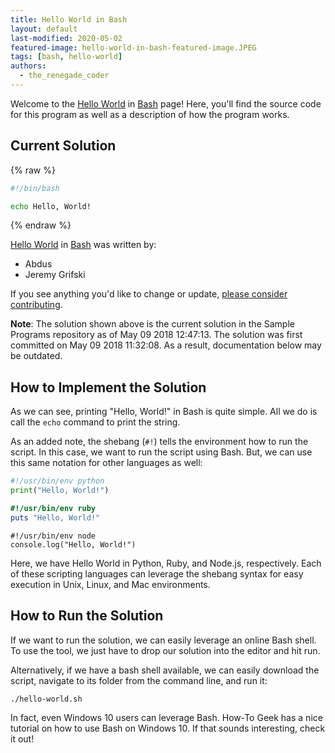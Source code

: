 ```yaml
---
title: Hello World in Bash
layout: default
last-modified: 2020-05-02
featured-image: hello-world-in-bash-featured-image.JPEG
tags: [bash, hello-world]
authors:
  - the_renegade_coder
---
```


Welcome to the [Hello World](https://sampleprograms.io/projects/hello-world) in [Bash](https://sampleprograms.io/languages/bash) page! Here, you'll find the source code for this program as well as a description of how the program works.

## Current Solution

{% raw %}

```bash
#!/bin/bash

echo Hello, World!
```

{% endraw %}

[Hello World](https://sampleprograms.io/projects/hello-world) in [Bash](https://sampleprograms.io/languages/bash) was written by:

- Abdus
- Jeremy Grifski

If you see anything you'd like to change or update, [please consider contributing](https://github.com/TheRenegadeCoder/sample-programs).

**Note**: The solution shown above is the current solution in the Sample Programs repository as of May 09 2018 12:47:13. The solution was first committed on May 09 2018 11:32:08. As a result, documentation below may be outdated.

## How to Implement the Solution

As we can see, printing "Hello, World!" in Bash is quite simple. All we do is call the 
`echo` command to print the string.

As an added note, the shebang (`#!`) tells the environment how to run the script. 
In this case, we want to run the script using Bash. But, we can use this same 
notation for other languages as well:

```python
#!/usr/bin/env python
print("Hello, World!")
```

```ruby
#!/usr/bin/env ruby
puts "Hello, World!"
```

```node
#!/usr/bin/env node
console.log("Hello, World!")
```

Here, we have Hello World in Python, Ruby, and Node.js, respectively. Each of these 
scripting languages can leverage the shebang syntax for easy execution in Unix, Linux, 
and Mac environments.


## How to Run the Solution

If we want to run the solution, we can easily leverage an online Bash shell. To use 
the tool, we just have to drop our solution into the editor and hit run.

Alternatively, if we have a bash shell available, we can easily download the script, 
navigate to its folder from the command line, and run it:

```console
./hello-world.sh
```

In fact, even Windows 10 users can leverage Bash. How-To Geek has a nice tutorial 
on how to use Bash on Windows 10. If that sounds interesting, check it out!
